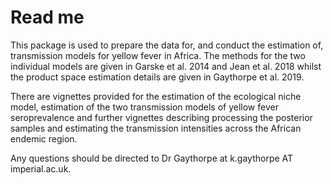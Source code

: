 Read me
================

This package is used to prepare the data for, and conduct the estimation of, transmission models for yellow fever in Africa. The methods for the two individual models are given in Garske et al. 2014 and Jean et al. 2018 whilst the product space estimation details are given in Gaythorpe et al. 2019.

There are vignettes provided for the estimation of the ecological niche model, estimation of the two transmission models of yellow fever seroprevalence and further vignettes describing processing the posterior samples and estimating the transmission intensities across the African endemic region.

Any questions should be directed to Dr Gaythorpe at k.gaythorpe AT imperial.ac.uk.
